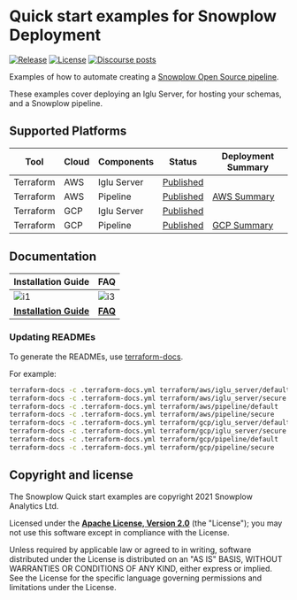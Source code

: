 # Quick start examples for Snowplow Deployment

[![Release][release-badge]][release]
[![License][license-image]][license]
[![Discourse posts][discourse-image]][discourse]

Examples of how to automate creating a [Snowplow Open Source pipeline](https://github.com/snowplow/snowplow).

These examples cover deploying an Iglu Server, for hosting your schemas, and a Snowplow pipeline.

## Supported Platforms

| Tool       | Cloud | Components  | Status                                      | Deployment Summary           |
|------------|-------|-------------|---------------------------------------------|------------------------------|
| Terraform  | AWS   | Iglu Server | [Published](terraform/aws/iglu_server)      |                              |
| Terraform  | AWS   | Pipeline    | [Published](terraform/aws/pipeline)         | [AWS Summary][deploysum-aws] |
| Terraform  | GCP   | Iglu Server | [Published](terraform/gcp/iglu_server)      |                              |
| Terraform  | GCP   | Pipeline    | [Published](terraform/gcp/pipeline)         | [GCP Summary][deploysum-gcp] |

## Documentation

| Installation Guide                     | FAQ                      |
|----------------------------------------|--------------------------|
| ![i1][install-image]                   |  ![i3][faq-image]        |
| **[Installation Guide][installguide]** |  **[FAQ][faq]**          |

### Updating READMEs

To generate the READMEs, use [terraform-docs][tf-docs].

For example:

```bash
terraform-docs -c .terraform-docs.yml terraform/aws/iglu_server/default
terraform-docs -c .terraform-docs.yml terraform/aws/iglu_server/secure
terraform-docs -c .terraform-docs.yml terraform/aws/pipeline/default
terraform-docs -c .terraform-docs.yml terraform/aws/pipeline/secure
terraform-docs -c .terraform-docs.yml terraform/gcp/iglu_server/default
terraform-docs -c .terraform-docs.yml terraform/gcp/iglu_server/secure
terraform-docs -c .terraform-docs.yml terraform/gcp/pipeline/default
terraform-docs -c .terraform-docs.yml terraform/gcp/pipeline/secure
```

## Copyright and license

The Snowplow Quick start examples are copyright 2021 Snowplow Analytics Ltd.

Licensed under the **[Apache License, Version 2.0][license]** (the "License");
you may not use this software except in compliance with the License.

Unless required by applicable law or agreed to in writing, software
distributed under the License is distributed on an "AS IS" BASIS,
WITHOUT WARRANTIES OR CONDITIONS OF ANY KIND, either express or implied.
See the License for the specific language governing permissions and
limitations under the License.

[install-image]: https://d3i6fms1cm1j0i.cloudfront.net/github/images/techdocs.png
[deploy-image]: https://d3i6fms1cm1j0i.cloudfront.net/github/images/setup.png
[faq-image]: https://d3i6fms1cm1j0i.cloudfront.net/github/images/roadmap.png

[installguide]: https://docs.snowplowanalytics.com/docs/open-source-quick-start/
[faq]: https://docs.snowplowanalytics.com/docs/open-source-quick-start/quick-start-faqs/

[deploysum-aws]: https://docs.snowplowanalytics.com/docs/open-source-quick-start/quick-start-installation-guide-on-aws/summary-of-what-you-have-deployed/
[deploysum-gcp]: https://docs.snowplowanalytics.com/docs/open-source-quick-start/quick-start-installation-guide-on-gcp/summary-of-what-you-have-deployed-gcp/

[license-image]: https://img.shields.io/badge/license-Apache--2-blue.svg?style=flat
[license]: https://www.apache.org/licenses/LICENSE-2.0

[discourse-image]: https://img.shields.io/discourse/posts?server=https%3A%2F%2Fdiscourse.snowplowanalytics.com%2F
[discourse]: http://discourse.snowplowanalytics.com/

[release]: https://github.com/snowplow/snowplow/releases
[release-badge]: https://img.shields.io/badge/Snowplow-21.08%20North%20Cascades%20%28Patch.2%29-6638b8

[tf-docs]: https://github.com/terraform-docs/terraform-docs
